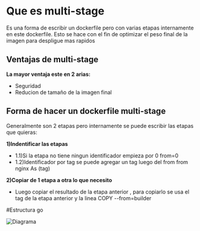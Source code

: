 # Que es multi-stage

Es una forma de escribir un dockerfile pero con varias etapas internamente en este dockerfile. Esto se hace con el fin de optimizar el peso final de la imagen para despligue mas rapidos 

## Ventajas de multi-stage

**La mayor ventaja este en 2 arias:**
  - Seguridad   
  - Reducion de tamaño de la imagen final 

## Forma de hacer un dockerfile multi-stage

Generalmente son 2 etapas pero internamente se puede escribir las etapas que quieras:

**1)Indentificar las etapas**
  - 1.1)Si la etapa no tiene ningun identificador empieza por 0 
from=0
  - 1.2)Identificador por tag se puede agregar un tag luego del from 
from nginx As (tag)

**2)Copiar de 1 etapa a otra lo que necesito**
  - Luego copiar el resultado de la etapa anterior , para copiarlo se usa el tag de la etapa anterior y la linea
COPY --from=builder 


#Estructura go

![Diagrama]()

